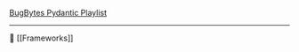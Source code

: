 [BugBytes Pydantic Playlist](https://www.youtube.com/playlist?list=PL-2EBeDYMIbQQGc6kiBSm81XspmwVuk-t)


----
📂 [[Frameworks]]